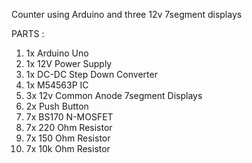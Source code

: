 Counter using Arduino and three 12v 7segment displays

PARTS :
1.	 1x Arduino Uno
2. 	 1x 12V Power Supply
3.	 1x DC-DC Step Down Converter
4.	 1x M54563P IC
5.	 3x 12v Common Anode 7segment Displays
6.	 2x Push Button
7.	 7x BS170 N-MOSFET
8.	 7x 220 Ohm Resistor
9.	 7x 150 Ohm Resistor
10.	 7x 10k Ohm Resistor
